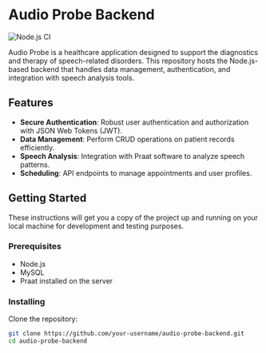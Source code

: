 # Audio Probe Backend

![Node.js CI](https://img.shields.io/github/workflow/status/your-username/audio-probe-backend/Node.js%20CI)

Audio Probe is a healthcare application designed to support the diagnostics and therapy of speech-related disorders. This repository hosts the Node.js-based backend that handles data management, authentication, and integration with speech analysis tools.

## Features

- **Secure Authentication**: Robust user authentication and authorization with JSON Web Tokens (JWT).
- **Data Management**: Perform CRUD operations on patient records efficiently.
- **Speech Analysis**: Integration with Praat software to analyze speech patterns.
- **Scheduling**: API endpoints to manage appointments and user profiles.

## Getting Started

These instructions will get you a copy of the project up and running on your local machine for development and testing purposes.

### Prerequisites

- Node.js
- MySQL
- Praat installed on the server

### Installing

Clone the repository:

```bash
git clone https://github.com/your-username/audio-probe-backend.git
cd audio-probe-backend
